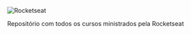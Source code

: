 ![Rocketseat](https://rocketseat.com.br/static/og.png)

Repositório com todos os cursos ministrados pela Rocketseat
